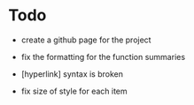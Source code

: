 # Todo
- create a github page for the project


- fix the formatting for the function summaries
- [hyperlink] syntax is broken
- fix size of style for each item